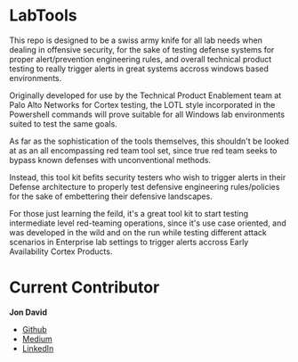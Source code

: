 # LabTools

This repo is designed to be a swiss army knife for all lab needs when dealing in offensive security,
for the sake of testing defense systems for proper alert/prevention engineering rules, and overall technical 
product testing to really trigger alerts in great systems accross windows based environments.

Originally developed for use by the Technical Product Enablement team at Palo Alto Networks for Cortex testing, 
the LOTL style incorporated in the Powershell commands will prove suitable for all Windows lab environments 
suited to test the same goals.

As far as the sophistication of the tools themselves, this shouldn't be looked at as an all encompassing 
red team tool set, since true red team seeks to bypass known defenses with unconventional methods. 

Instead, this tool kit befits security testers who wish to trigger alerts in their Defense architecture 
to properly test defensive engineering rules/policies for the sake of embettering their defensive landscapes.

For those just learning the feild, it's a great tool kit to start testing intermediate level red-teaming operations, since 
it's use case oriented, and was developed in the wild and on the run while testing different attack scenarios in Enterprise 
lab settings to trigger alerts accross Early Availability Cortex Products.

# Current Contributor
**Jon David**
- [Github](https://github.com/Jonathan-D-a-v-i-d)
- [Medium](https://jonathan-david.medium.com/about)
- [LinkedIn](https://linkedin.com/in/j-o-n-d-a-v-i-d)
